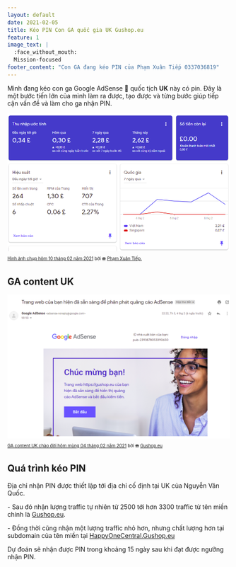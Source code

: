 ```yaml
---
layout: default
date: 2021-02-05
title: Kéo PIN Con GA quốc gia UK Gushop.eu
feature: 1
image_text: |
  :face_without_mouth:
  Mission-focused
footer_content: "Con GA đang kéo PIN của Phạm Xuân Tiếp 0337036819"
---
```


Mình đang kéo con ga Google AdSense 🚨 quốc tịch **UK** này có pin.
Đây là một bước tiến lớn của mình làm ra được, tạo được và từng bước giúp tiếp cận vấn đề và làm cho ga nhận PIN.


![](/images/miengcommanhao.png)
<div style="margin-top: -.7em; font-size: .7em;">
<a href="https://www.facebook.com/profile.php?id=100010018693354">Hình ảnh chụp hôm 10 tháng 02 năm 2021</a> bởi ☎️ <a href="https://www.facebook.com/profile.php?id=100010018693354">Phạm Xuân Tiếp.</a>
</div>

## GA content UK

![](/images/chaodoi.png)
<div style="margin-top: -.7em; font-size: .7em;">
<a href="https://www.facebook.com/profile.php?id=100010018693354">GA content UK chào đời hôm mùng 04 tháng 02 năm 2021</a> bởi ☎️ <a href="https://gushop.eu">Gushop.eu</a>
</div>

## Quá trình kéo PIN

Địa chỉ nhận PIN được thiết lập tới địa chỉ cố định tại UK của Nguyễn Văn Quốc.

\- Sau đó nhận lượng traffic tự nhiên từ 2500 tới hơn 3300 traffic từ tên miền chính là [Gushop.eu](https://gushop.eu).

\- Đồng thời cũng nhận một lượng traffic nhỏ hơn, nhưng chất lượng hơn tại subdomain của tên miền tại [HappyOneCentral.Gushop.eu](https://HappyOneCentral.Gushop.eu)

Dự đoán sẽ nhận được PIN trong khoảng 15 ngày sau khi đạt được ngưỡng nhận PIN.


